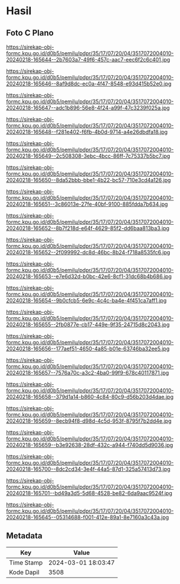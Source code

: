 # Hasil

## Foto C Plano

https://sirekap-obj-formc.kpu.go.id/d0b5/pemilu/pdpr/35/17/07/20/04/3517072004010-20240218-165644--2b7603a7-49f6-457c-aac7-eec6f2c6c401.jpg

https://sirekap-obj-formc.kpu.go.id/d0b5/pemilu/pdpr/35/17/07/20/04/3517072004010-20240218-165646--8af9d8dc-ec0a-4f47-8548-e93d415b52e0.jpg

https://sirekap-obj-formc.kpu.go.id/d0b5/pemilu/pdpr/35/17/07/20/04/3517072004010-20240218-165647--adc1b896-56e8-4f24-a99f-47c3239f025a.jpg

https://sirekap-obj-formc.kpu.go.id/d0b5/pemilu/pdpr/35/17/07/20/04/3517072004010-20240218-165648--f281e402-f6fb-4b0d-9714-a4e26dbdfa18.jpg

https://sirekap-obj-formc.kpu.go.id/d0b5/pemilu/pdpr/35/17/07/20/04/3517072004010-20240218-165649--2c508308-3ebc-4bcc-86ff-7c75337b5bc7.jpg

https://sirekap-obj-formc.kpu.go.id/d0b5/pemilu/pdpr/35/17/07/20/04/3517072004010-20240218-165650--8da52bbb-bbe1-4b22-bc57-710e3cd4a126.jpg

https://sirekap-obj-formc.kpu.go.id/d0b5/pemilu/pdpr/35/17/07/20/04/3517072004010-20240218-165651--3c86013e-27fe-40bf-9100-885fdda7b634.jpg

https://sirekap-obj-formc.kpu.go.id/d0b5/pemilu/pdpr/35/17/07/20/04/3517072004010-20240218-165652--8b7f218d-e64f-4629-85f2-dd6baa813ba3.jpg

https://sirekap-obj-formc.kpu.go.id/d0b5/pemilu/pdpr/35/17/07/20/04/3517072004010-20240218-165652--2f099992-dc8d-46bc-8b24-f718a8535fc6.jpg

https://sirekap-obj-formc.kpu.go.id/d0b5/pemilu/pdpr/35/17/07/20/04/3517072004010-20240218-165653--e7e6d32d-b0bc-42e6-8cf1-31dc68b4b686.jpg

https://sirekap-obj-formc.kpu.go.id/d0b5/pemilu/pdpr/35/17/07/20/04/3517072004010-20240218-165654--9b0cfcb5-6e9c-4c4c-ba4e-4f451ca7aff1.jpg

https://sirekap-obj-formc.kpu.go.id/d0b5/pemilu/pdpr/35/17/07/20/04/3517072004010-20240218-165655--2fb0877e-cb17-449e-9f35-24715d8c2043.jpg

https://sirekap-obj-formc.kpu.go.id/d0b5/pemilu/pdpr/35/17/07/20/04/3517072004010-20240218-165656--177aef51-4650-4a85-b01e-63746ba32ee5.jpg

https://sirekap-obj-formc.kpu.go.id/d0b5/pemilu/pdpr/35/17/07/20/04/3517072004010-20240218-165657--7576a70c-a3c2-4ba0-99f9-678c40117871.jpg

https://sirekap-obj-formc.kpu.go.id/d0b5/pemilu/pdpr/35/17/07/20/04/3517072004010-20240218-165658--379d1a14-b860-4c84-80c9-d56b203d4dae.jpg

https://sirekap-obj-formc.kpu.go.id/d0b5/pemilu/pdpr/35/17/07/20/04/3517072004010-20240218-165659--8ecb94f8-d98d-4c5d-953f-8795f7b2dd4e.jpg

https://sirekap-obj-formc.kpu.go.id/d0b5/pemilu/pdpr/35/17/07/20/04/3517072004010-20240218-165659--b3e92638-28df-432c-a944-f740dd5d9036.jpg

https://sirekap-obj-formc.kpu.go.id/d0b5/pemilu/pdpr/35/17/07/20/04/3517072004010-20240218-165700--8dc2cd34-3e4f-44a5-87d1-325a57413d73.jpg

https://sirekap-obj-formc.kpu.go.id/d0b5/pemilu/pdpr/35/17/07/20/04/3517072004010-20240218-165701--bd49a3d5-5d68-4528-be82-6da9aac9524f.jpg

https://sirekap-obj-formc.kpu.go.id/d0b5/pemilu/pdpr/35/17/07/20/04/3517072004010-20240218-165645--05314688-f001-412e-89a1-8e7160a3c43a.jpg


## Metadata

| Key        | Value               |
| ---------- | ------------------- |
| Time Stamp | 2024-03-01 18:03:47 |
| Kode Dapil | 3508                |



